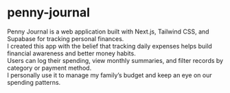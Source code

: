 # penny-journal

Penny Journal is a web application built with Next.js, Tailwind CSS, and Supabase for tracking personal finances. <br />
I created this app with the belief that tracking daily expenses helps build financial awareness and better money habits. <br />
Users can log their spending, view monthly summaries, and filter records by category or payment method. <br />
I personally use it to manage my family’s budget and keep an eye on our spending patterns.
